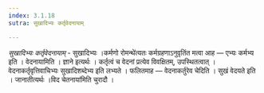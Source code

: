 ```yaml
---
index: 3.1.18
sutra: सुखादिभ्यः कर्तृवेदनायाम्

---
```

_सुखादिभ्यः कर्तृवेदनायाम्_ - सुखादिभ्यः ।कर्मणो रोमन्थे॑त्यतः कर्मग्रहणाऽनुवृतिंत मत्वा आह —  एभ्यः कर्मभ्य इति । वेदनायामिति । ज्ञाने इत्यर्थः । कर्तृत्वं च वेदनां प्रत्येव विवक्षितम्, उपस्थितत्वात् । वेदनाकर्तृवृत्तिवाचिभ्यः सुखादिशब्देभ्य इति लभ्यते । फलितमाह —  वेदनाकर्तुरेव चेदिति । सुखं वेदयते इति । जानातीत्यर्थः ।विद चेतनाया॑मिति चुरादौ ।